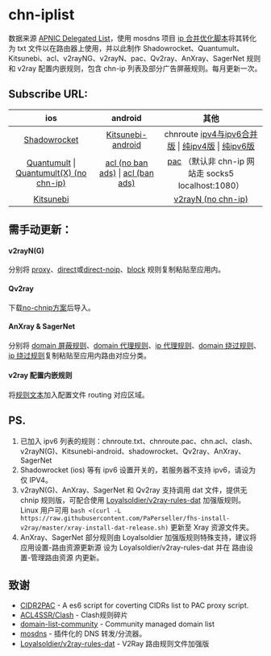 # chn-iplist

数据来源 [ APNIC Delegated List](http://ftp.apnic.net/apnic/stats/apnic/delegated-apnic-latest)，使用 mosdns 项目 [ip 合并优化脚本](https://github.com/IrineSistiana/mosdns/blob/main/scripts/update_chn_ip_domain.py)将其转化为 txt 文件以在路由器上使用，并以此制作 Shadowrocket、Quantumult、Kitsunebi、acl、v2rayNG、v2rayN、pac、Qv2ray、AnXray、SagerNet 规则和 v2ray 配置内嵌规则，包含 chn-ip 列表及部分广告屏蔽规则。每月更新一次。

## Subscribe URL:

| ios                                                                                                                                                                                                                          | android                                                                                                                                                                                              | 其他                                                                                                                                                                                                                                                                                                  |
|:----------------------------------------------------------------------------------------------------------------------------------------------------------------------------------------------------------------------------:|:----------------------------------------------------------------------------------------------------------------------------------------------------------------------------------------------------:|:---------------------------------------------------------------------------------------------------------------------------------------------------------------------------------------------------------------------------------------------------------------------------------------------------:|
| [Shadowrocket](https://raw.githubusercontent.com/PaPerseller/chn-iplist/master/Shadowrocket.conf)                                                                                                                            | [Kitsunebi-android](https://raw.githubusercontent.com/PaPerseller/chn-iplist/master/backup/Kitsunebi-android.conf)                                                                                   | chnroute [ipv4与ipv6合并版](https://raw.githubusercontent.com/PaPerseller/chn-iplist/master/chnroute.txt) \| [纯ipv4版](https://raw.githubusercontent.com/PaPerseller/chn-iplist/master/chnroute-ipv4.txt) \| [纯ipv6版](https://raw.githubusercontent.com/PaPerseller/chn-iplist/master/chnroute-ipv6.txt) |
| [Quantumult](https://raw.githubusercontent.com/PaPerseller/chn-iplist/master/backup/Quantumult.conf) \| [Quantumult(X) (no chn-ip)](https://raw.githubusercontent.com/PaPerseller/chn-iplist/master/Quantumult(X)_noIP.conf) | [acl (no ban ads)](https://raw.githubusercontent.com/PaPerseller/chn-iplist/master/chn.acl) \| [acl (ban ads)](https://raw.githubusercontent.com/PaPerseller/chn-iplist/master/backup/chn_banad.acl) | [pac](https://raw.githubusercontent.com/PaPerseller/chn-iplist/master/chnroute.pac) （默认非 chn-ip 网站走 socks5 localhost:1080）                                                                                                                                                                          |
| [Kitsunebi](https://raw.githubusercontent.com/PaPerseller/chn-iplist/master/Kitsunebi.conf)                                                                                                                                  |                                                                                                                                                                                                      | [v2rayN (no chn-ip)](https://raw.githubusercontent.com/PaPerseller/chn-iplist/master/v2rayN(G)/v2rayN_subrules_whitelist)                                                                                                                                                                           |

## 需手动更新：

#### v2rayN(G)

分别将 [proxy](https://raw.githubusercontent.com/PaPerseller/chn-iplist/master/v2rayN(G)/proxy.txt)、[direct](https://raw.githubusercontent.com/PaPerseller/chn-iplist/master/v2rayN(G)/direct.txt)或[direct-noip](https://raw.githubusercontent.com/PaPerseller/chn-iplist/master/v2rayN(G)/direct-noip.txt)、[block](https://raw.githubusercontent.com/PaPerseller/chn-iplist/master/v2rayN(G)/block.txt) 规则复制粘贴至应用内。

#### Qv2ray

下载[no-chnip方案](https://raw.githubusercontent.com/PaPerseller/chn-iplist/master/Qv2ray-noip.json)后导入。

#### AnXray & SagerNet

分别将 [domain 屏蔽规则](https://raw.githubusercontent.com/PaPerseller/chn-iplist/master/AnXray%26SagerNet/block-domain.txt)、[domain 代理规则](https://raw.githubusercontent.com/PaPerseller/chn-iplist/master/AnXray%26SagerNet/proxy-domain.txt)、[ip 代理规则](https://raw.githubusercontent.com/PaPerseller/chn-iplist/master/AnXray%26SagerNet/proxy-ip.txt)、[domain 绕过规则](https://raw.githubusercontent.com/PaPerseller/chn-iplist/master/AnXray%26SagerNet/direct-domain.txt)、[ip 绕过规则](https://raw.githubusercontent.com/PaPerseller/chn-iplist/master/AnXray%26SagerNet/direct-ip.txt)复制粘贴至应用内路由对应分类。

#### v2ray 配置内嵌规则

将[规则文本](https://raw.githubusercontent.com/PaPerseller/chn-iplist/master/v2ray-config_rule.json)加入配置文件 routing 对应区域。

## PS.

1. 已加入 ipv6 列表的规则：chnroute.txt、chnroute.pac、chn.acl、clash、v2rayN(G)、Kitsunebi-android、shadowrocket、Qv2ray、AnXray、SagerNet
2. Shadowrocket (ios) 等有 ipv6 设置开关的，若服务器不支持 ipv6，请设为仅 IPV4。
3. v2rayN(G)、AnXray、SagerNet  和 Qv2ray 支持调用 dat 文件，提供无 chnip 规则版，可配合使用 [Loyalsoldier/v2ray-rules-dat](https://github.com/Loyalsoldier/v2ray-rules-dat/releases) 加强版规则。Linux 用户可用 `bash <(curl -L https://raw.githubusercontent.com/PaPerseller/fhs-install-v2ray/master/xray-install-dat-release.sh)` 更新至 Xray 资源文件夹。
4. AnXray、SagerNet 部分规则由 Loyalsoldier 加强版规则特殊支持，建议将 应用设置-路由资源更新源 设为 Loyalsoldier/v2ray-rules-dat 并在 路由设置-管理路由资源 内更新。

## 致谢

- [CIDR2PAC](https://github.com/wspl/CIDR2PAC) - A es6 script for coverting CIDRs list to PAC proxy script.
- [ACL4SSR/Clash](https://github.com/ACL4SSR/ACL4SSR/tree/master/Clash) - Clash规则碎片
- [domain-list-community](https://github.com/v2fly/domain-list-community) - Community managed domain list
- [mosdns](https://github.com/IrineSistiana/mosdns) - 插件化的 DNS 转发/分流器。
- [Loyalsoldier/v2ray-rules-dat](https://github.com/Loyalsoldier/v2ray-rules-dat) - V2Ray 路由规则文件加强版
